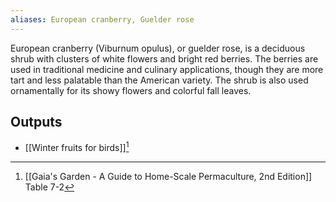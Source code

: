 ```yaml
---
aliases: European cranberry, Guelder rose
---
```

European cranberry (Viburnum opulus), or guelder rose, is a deciduous shrub with clusters of white flowers and bright red berries. The berries are used in traditional medicine and culinary applications, though they are more tart and less palatable than the American variety. The shrub is also used ornamentally for its showy flowers and colorful fall leaves.
## Outputs
- [[Winter fruits for birds]][^1]

[^1]: [[Gaia's Garden - A Guide to Home-Scale Permaculture, 2nd Edition]] Table 7-2
